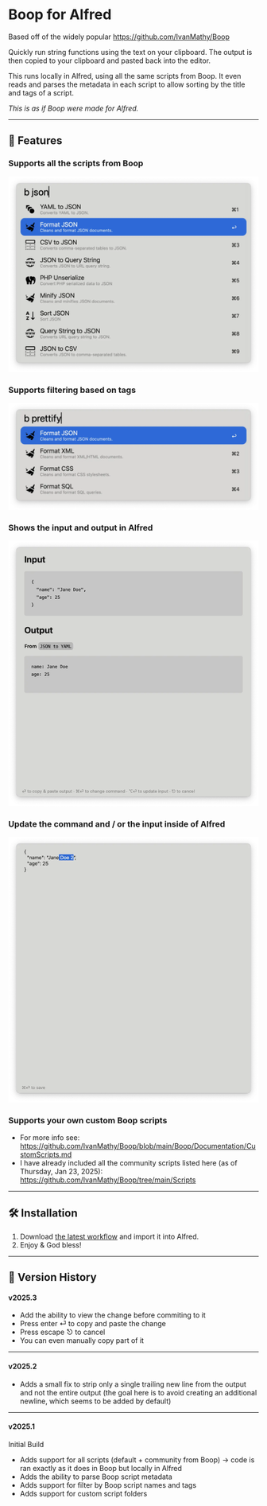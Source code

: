 # Boop for Alfred

Based off of the widely popular https://github.com/IvanMathy/Boop

Quickly run string functions using the text on your clipboard. The output is then copied to your clipboard and pasted back into the editor.

This runs locally in Alfred, using all the same scripts from Boop. It even reads and parses the metadata in each script to allow sorting by the title and tags of a script.

*This is as if Boop were made for Alfred.*

---

## 🚀 Features


### Supports all the scripts from Boop
![Commands](images/image1.webp)

### Supports filtering based on tags
![Tags](images/image2.webp)

### Shows the input and output in Alfred
![Output](images/image3.webp)

### Update the command and / or the input inside of Alfred
![Input](images/image4.webp)

### Supports your own custom Boop scripts
* For more info see: https://github.com/IvanMathy/Boop/blob/main/Boop/Documentation/CustomScripts.md
* I have already included all the community scripts listed here (as of Thursday, Jan 23, 2025): https://github.com/IvanMathy/Boop/tree/main/Scripts


---


## 🛠️ Installation

1. Download [the latest workflow](https://github.com/jangelsb/boop-for-alfred-workflow/releases) and import it into Alfred. 
2. Enjoy & God bless!


---


## 📝 Version History

#### v2025.3
* Add the ability to view the change before commiting to it
* Press enter ⏎ to copy and paste the change
* Press escape ⎋ to cancel
* You can even manually copy part of it 

---


#### v2025.2
* Adds a small fix to strip only a single trailing new line from the output and not the entire output (the goal here is to avoid creating an additional newline, which seems to be added by default)

---

#### v2025.1
Initial Build

* Adds support for all scripts (default + community from Boop) -> code is ran exactly as it does in Boop but locally in Alfred
* Adds the ability to parse Boop script metadata
* Adds support for filter by Boop script names and tags
* Adds support for custom script folders


